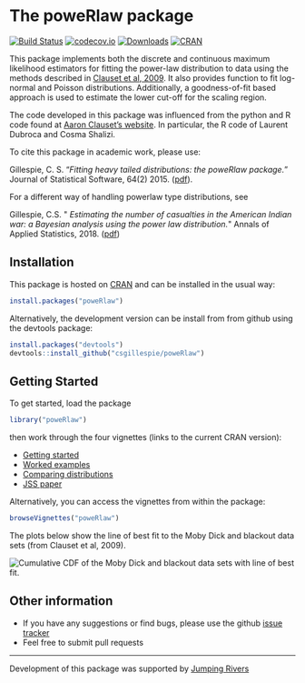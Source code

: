<!-- README.md is generated from README.Rmd. Please edit that file -->
The poweRlaw package
====================

[![Build
Status](https://travis-ci.org/csgillespie/poweRlaw.png?branch=master,dev)](https://travis-ci.org/csgillespie/poweRlaw)
[![codecov.io](https://codecov.io/github/csgillespie/poweRlaw/coverage.svg?branch=master)](https://codecov.io/github/csgillespie/poweRlaw?branch=master)
[![Downloads](http://cranlogs.r-pkg.org/badges/poweRlaw?color=brightgreen)](http://cran.rstudio.com/package=poweRlaw)
[![CRAN](http://www.r-pkg.org/badges/version/poweRlaw)](https://cran.r-project.org/package=poweRlaw)

This package implements both the discrete and continuous maximum
likelihood estimators for fitting the power-law distribution to data
using the methods described in [Clauset et al,
2009](http://arxiv.org/abs/0706.1062). It also provides function to fit
log-normal and Poisson distributions. Additionally, a goodness-of-fit
based approach is used to estimate the lower cut-off for the scaling
region.

The code developed in this package was influenced from the python and R
code found at [Aaron Clauset’s
website](http://tuvalu.santafe.edu/~aaronc/powerlaws/). In particular,
the R code of Laurent Dubroca and Cosma Shalizi.

To cite this package in academic work, please use:

Gillespie, C. S. “*Fitting heavy tailed distributions: the poweRlaw
package.*” Journal of Statistical Software, 64(2) 2015.
([pdf](www.jstatsoft.org/v64/i02/paper)).

For a different way of handling powerlaw type distributions, see

Gillespie, C.S. " *Estimating the number of casualties in the American
Indian war: a Bayesian analysis using the power law distribution.*"
Annals of Applied Statistics, 2018.
([pdf](https://arxiv.org/abs/1710.01662))

Installation
------------

This package is hosted on
[CRAN](https://cran.r-project.org/package=poweRlaw) and can be installed
in the usual way:

``` r
install.packages("poweRlaw")
```

Alternatively, the development version can be install from from github
using the devtools package:

``` r
install.packages("devtools")
devtools::install_github("csgillespie/poweRlaw")
```

Getting Started
---------------

To get started, load the package

``` r
library("poweRlaw")
```

then work through the four vignettes (links to the current CRAN
version):

-   [Getting
    started](https://cran.r-project.org/package=poweRlaw/vignettes/a_introduction.pdf)
-   [Worked
    examples](https://cran.r-project.org/package=poweRlaw/vignettes/b_powerlaw_examples.pdf)
-   [Comparing
    distributions](https://cran.r-project.org/package=poweRlaw/vignettes/c_comparing_distributions.pdf)
-   [JSS
    paper](https://cran.r-project.org/package=poweRlaw/vignettes/d_jss_paper.pdf)

Alternatively, you can access the vignettes from within the package:

``` r
browseVignettes("poweRlaw")
```

The plots below show the line of best fit to the Moby Dick and blackout
data sets (from Clauset et al, 2009).

![Cumulative CDF of the Moby Dick and blackout data sets with line of
best
fit.](https://raw.github.com/csgillespie/poweRlaw/master/web_graphics/figure1.png)

Other information
-----------------

-   If you have any suggestions or find bugs, please use the github
    [issue tracker](https://github.com/csgillespie/poweRlaw/issues)
-   Feel free to submit pull requests

------------------------------------------------------------------------

Development of this package was supported by [Jumping
Rivers](https://www.jumpingrivers.com)
